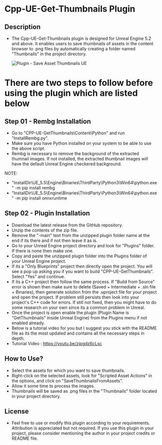 # Cpp-UE-Get-Thumbnails Plugin

## Description
- The Cpp-UE-Get-Thumbnails plugin is designed for Unreal Engine 5.2 and above. It enables users to save thumbnails of assets in the content browser to .png files by automatically creating a folder named "Thumbnails" in the project directory.
  
  ![Plugin - Save Asset Thumbnails UE](https://github.com/user-attachments/assets/b60133b9-690b-4d40-8299-95b7aa048763)

# There are two steps to follow before using the plugin which are listed below

## Step 01 - Rembg Installation
- Go to "CPP-UE-GetThumbnails\Content\Python" and run "InstallRembg.py".
- Make sure you have Python installed on your system to be able to use the above script.
- Rembg is necessary to remove the background of the extracted thumnail images. If not installed, the extracted thumbnail images will have the default Unreal Engine checkered background.

NOTE:
- "InstallDir\UE_5.5\Engine\Binaries\ThirdParty\Python3\Win64\python.exe" -m pip install rembg
- "InstallDir\UE_5.5\Engine\Binaries\ThirdParty\Python3\Win64\python.exe" -m pip install onnxruntime


## Step 02 - Plugin Installation
- Download the latest release from the GitHub repository.
- Unzip the contents of the zip file.
- Remove the "-main" text from the unzipped plugin folder name at the end if its there and if not then leave it as is.
- Go to your Unreal Engine project directory and look for "Plugins" folder. If there is none then make one.
- Copy and paste the unzipped plugin folder into the Plugins folder of your Unreal Engine project.
- If its a "Only Blueprints" project then directly open the project. You will see a pop up asking you if you want to build "CPP-UE-GetThumbnails". Select "Yes" and continue.
- If its a C++ project then follow the same process. If "Build from Source" error is shown then make sure to delete (Saved + Intermediate + .sln file + Binaries), then generate solution from the .uproject file for your project and open the project. If problem still persists then look into your project's C++ code for errors. If still not fixed, then you might have to do some research on your own since its a common problem in Unreal.
- Once the project is open enable the plugin (Plugin Name is "GetThumbnails" inside Unreal Engine) from the Plugins menu if not enabled already.
- Below is a tutorial video for you but I suggest you stick with the README file as its the most updated and contains all the necessary steps in depth.
- Tutorial Video : https://youtu.be/zjpgdz6cLsc

## How to Use?
- Select the assets for which you want to save thumbnails.
- Right-click on the selected assets, look for "Scripted Asset Actions" in the options, and click on "SaveThumbnailsFromAssets".
- Allow it some time to process the images.
- Thumbnails will be saved as .png files in the "Thumbnails" folder located in your project directory.
  
## License
- Feel free to use or modify this plugin according to your requirements. Attribution is appreciated but not required. If you use this plugin in your project, please consider mentioning the author in your project credits or README file.
